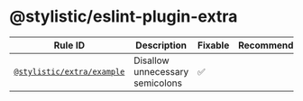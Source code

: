 <!--
/* GENERATED, DO NOT EDIT DIRECTLY */
-->

# @stylistic/eslint-plugin-extra

| Rule ID | Description | Fixable | Recommended |
| --- | --- | --- | --- |
| [`@stylistic/extra/example`](./rules/example) | Disallow unnecessary semicolons | ✅ |  |